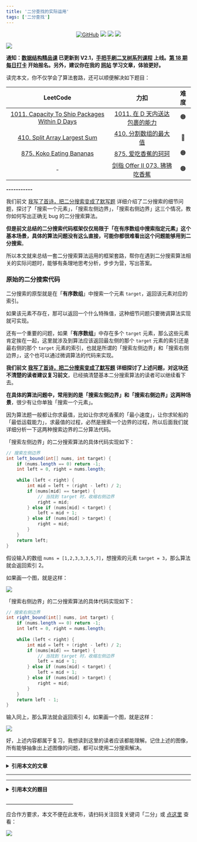 ```yaml
---
title: '二分查找的实际运用'
tags: ['二分查找']
---
```


<p align='center'>
<a href="https://github.com/labuladong/fucking-algorithm" target="view_window"><img alt="GitHub" src="https://img.shields.io/github/stars/labuladong/fucking-algorithm?label=Stars&style=flat-square&logo=GitHub"></a>
<a href="https://appktavsiei5995.pc.xiaoe-tech.com/index" target="_blank"><img class="my_header_icon" src="https://img.shields.io/static/v1?label=精品课程&message=查看&color=pink&style=flat"></a>
<a href="https://www.zhihu.com/people/labuladong"><img src="https://img.shields.io/badge/%E7%9F%A5%E4%B9%8E-@labuladong-000000.svg?style=flat-square&logo=Zhihu"></a>
<a href="https://space.bilibili.com/14089380"><img src="https://img.shields.io/badge/B站-@labuladong-000000.svg?style=flat-square&logo=Bilibili"></a>
</p>

![](https://labuladong.github.io/pictures/souyisou1.png)

**通知：[数据结构精品课](https://aep.h5.xeknow.com/s/1XJHEO) 已更新到 V2.1，[手把手刷二叉树系列课程](https://aep.xet.tech/s/3YGcq3) 上线。[第 18 期每日打卡](https://aep.xet.tech/s/2PLO1n) 开始报名。另外，建议你在我的 [网站](https://labuladong.github.io/algo/) 学习文章，体验更好。**



读完本文，你不仅学会了算法套路，还可以顺便解决如下题目：

| LeetCode | 力扣 | 难度 |
| :----: | :----: | :----: |
| [1011. Capacity To Ship Packages Within D Days](https://leetcode.com/problems/capacity-to-ship-packages-within-d-days/) | [1011. 在 D 天内送达包裹的能力](https://leetcode.cn/problems/capacity-to-ship-packages-within-d-days/) | 🟠
| [410. Split Array Largest Sum](https://leetcode.com/problems/split-array-largest-sum/) | [410. 分割数组的最大值](https://leetcode.cn/problems/split-array-largest-sum/) | 🔴
| [875. Koko Eating Bananas](https://leetcode.com/problems/koko-eating-bananas/) | [875. 爱吃香蕉的珂珂](https://leetcode.cn/problems/koko-eating-bananas/) | 🟠
| - | [剑指 Offer II 073. 狒狒吃香蕉](https://leetcode.cn/problems/nZZqjQ/) | 🟠

**-----------**

我们前文 [我写了首诗，把二分搜索变成了默写题](https://labuladong.github.io/article/fname.html?fname=二分查找详解) 详细介绍了二分搜索的细节问题，探讨了「搜索一个元素」，「搜索左侧边界」，「搜索右侧边界」这三个情况，教你如何写出正确无 bug 的二分搜索算法。

**但是前文总结的二分搜索代码框架仅仅局限于「在有序数组中搜索指定元素」这个基本场景，具体的算法问题没有这么直接，可能你都很难看出这个问题能够用到二分搜索**。

所以本文就来总结一套二分搜索算法运用的框架套路，帮你在遇到二分搜索算法相关的实际问题时，能够有条理地思考分析，步步为营，写出答案。

### 原始的二分搜索代码

二分搜索的原型就是在「**有序数组**」中搜索一个元素 `target`，返回该元素对应的索引。

如果该元素不存在，那可以返回一个什么特殊值，这种细节问题只要微调算法实现就可实现。

还有一个重要的问题，如果「**有序数组**」中存在多个 `target` 元素，那么这些元素肯定挨在一起，这里就涉及到算法应该返回最左侧的那个 `target` 元素的索引还是最右侧的那个 `target` 元素的索引，也就是所谓的「搜索左侧边界」和「搜索右侧边界」，这个也可以通过微调算法的代码来实现。

**我们前文 [我写了首诗，把二分搜索变成了默写题](https://labuladong.github.io/article/fname.html?fname=二分查找详解) 详细探讨了上述问题，对这块还不清楚的读者建议复习前文**，已经搞清楚基本二分搜索算法的读者可以继续看下去。

**在具体的算法问题中，常用到的是「搜索左侧边界」和「搜索右侧边界」这两种场景**，很少有让你单独「搜索一个元素」。

因为算法题一般都让你求最值，比如让你求吃香蕉的「最小速度」，让你求轮船的「最低运载能力」，求最值的过程，必然是搜索一个边界的过程，所以后面我们就详细分析一下这两种搜索边界的二分算法代码。

「搜索左侧边界」的二分搜索算法的具体代码实现如下：

<!-- muliti_language -->
```java
// 搜索左侧边界
int left_bound(int[] nums, int target) {
    if (nums.length == 0) return -1;
    int left = 0, right = nums.length;
    
    while (left < right) {
        int mid = left + (right - left) / 2;
        if (nums[mid] == target) {
            // 当找到 target 时，收缩右侧边界
            right = mid;
        } else if (nums[mid] < target) {
            left = mid + 1;
        } else if (nums[mid] > target) {
            right = mid;
        }
    }
    return left;
}
```

假设输入的数组 `nums = [1,2,3,3,3,5,7]`，想搜索的元素 `target = 3`，那么算法就会返回索引 2。

如果画一个图，就是这样：

![](https://labuladong.github.io/pictures/二分运用/1.jpeg)

「搜索右侧边界」的二分搜索算法的具体代码实现如下：

<!-- muliti_language -->
```java
// 搜索右侧边界
int right_bound(int[] nums, int target) {
    if (nums.length == 0) return -1;
    int left = 0, right = nums.length;
    
    while (left < right) {
        int mid = left + (right - left) / 2;
        if (nums[mid] == target) {
            // 当找到 target 时，收缩左侧边界
            left = mid + 1;
        } else if (nums[mid] < target) {
            left = mid + 1;
        } else if (nums[mid] > target) {
            right = mid;
        }
    }
    return left - 1;
}
```

输入同上，那么算法就会返回索引 4，如果画一个图，就是这样：

![](https://labuladong.github.io/pictures/二分运用/2.jpeg)

好，上述内容都属于复习，我想读到这里的读者应该都能理解。记住上述的图像，所有能够抽象出上述图像的问题，都可以使用二分搜索解决。



<hr>
<details>
<summary><strong>引用本文的文章</strong></summary>

 - [丑数系列算法详解](https://labuladong.github.io/article/fname.html?fname=丑数)
 - [二分搜索怎么用？我和快手面试官进行了深度探讨](https://labuladong.github.io/article/fname.html?fname=二分分割子数组)
 - [我写了首诗，把二分搜索算法变成了默写题](https://labuladong.github.io/article/fname.html?fname=二分查找详解)
 - [我的刷题心得](https://labuladong.github.io/article/fname.html?fname=算法心得)
 - [番外：用算法打败算法](https://labuladong.github.io/article/fname.html?fname=PDF中的算法)
 - [经典动态规划：高楼扔鸡蛋](https://labuladong.github.io/article/fname.html?fname=高楼扔鸡蛋问题)
 - [讲两道常考的阶乘算法题](https://labuladong.github.io/article/fname.html?fname=阶乘题目)

</details><hr>




<hr>
<details>
<summary><strong>引用本文的题目</strong></summary>

<strong>安装 [我的 Chrome 刷题插件](https://mp.weixin.qq.com/s/X-fE9sR4BLi6T9pn7xP4pg) 点开下列题目可直接查看解题思路：</strong>

| LeetCode | 力扣 |
| :----: | :----: |
| [1201. Ugly Number III](https://leetcode.com/problems/ugly-number-iii/?show=1) | [1201. 丑数 III](https://leetcode.cn/problems/ugly-number-iii/?show=1) |
| - | [剑指 Offer II 073. 狒狒吃香蕉](https://leetcode.cn/problems/nZZqjQ/?show=1) |

</details>



**＿＿＿＿＿＿＿＿＿＿＿＿＿**

应合作方要求，本文不便在此发布，请扫码关注回复关键词「二分」或 [点这里](https://appktavsiei5995.pc.xiaoe-tech.com/detail/i_627cce2de4b01a4851fe0ed1/1) 查看：

![](https://labuladong.github.io/pictures/qrcode.jpg)